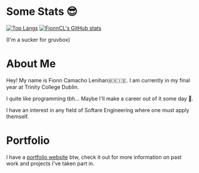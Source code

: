 # Some Stats 😎
[![Top Langs](https://github-readme-stats.vercel.app/api/top-langs/?username=FionnCL&hide=HTML,Makefile,CSS&layout=compact&theme=gruvbox)](https://github.com/anuraghazra/github-readme-stats&layout=compact)
[![FionnCL's GitHub stats](https://github-readme-stats.vercel.app/api?username=FionnCL&show_icons=true&theme=gruvbox&hide_title=true&rank_icon=github)](https://github.com/anuraghazra/github-readme-stats)

(I'm a sucker for gruvbox)

# About Me

Hey! My name is Fionn Camacho Lenihan🇲🇽🇮🇪. I am currently in my final year at Trinity College Dublin.

I quite like programming tbh... Maybe I'll make a career out of it some day 🤔.

I have an interest in any field of Softare Engineering where one must apply themself.

# Portfolio

I have a [portfolio website](https://fionncl.web.app/) btw, check it out for more information on past work and projects I've taken part in.
